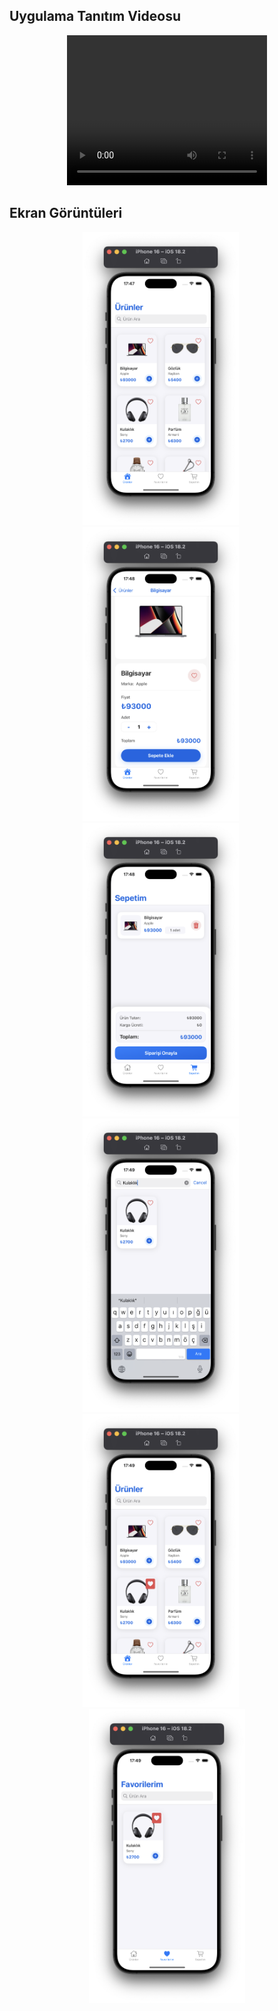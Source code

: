 ## Uygulama Tanıtım Videosu

<p align="center">
  <video width="320" height="240" controls>
    <source src="TanitimVideo.mp4" type="video/mp4">
    Tarayıcınız video etiketini desteklemiyor.
  </video>
</p>

## Ekran Görüntüleri

<p align="center">
  <img src="Screenshot1.png" alt="" width="250" />
  &nbsp;&nbsp;&nbsp;&nbsp;
  <img src="Screenshot2.png" alt="" width="250" />
  &nbsp;&nbsp;&nbsp;&nbsp;
  <img src="Screenshot3.png" alt="" width="250" />
  &nbsp;&nbsp;&nbsp;&nbsp;
  <img src="Screenshot4.png" alt="" width="250" />
  &nbsp;&nbsp;&nbsp;&nbsp;
  <img src="Screenshot5.png" alt="" width="250" />
  &nbsp;&nbsp;&nbsp;&nbsp;
  <img src="Screenshot6.png" alt="" width="250" />
</p> 